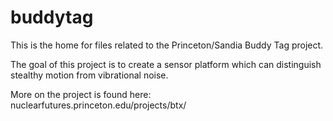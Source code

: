 # buddytag
This is the home for files related to the Princeton/Sandia Buddy Tag project.

The goal of this project is to create a sensor platform which can distinguish stealthy motion from vibrational noise.

More on the project is found here: nuclearfutures.princeton.edu/projects/btx/

